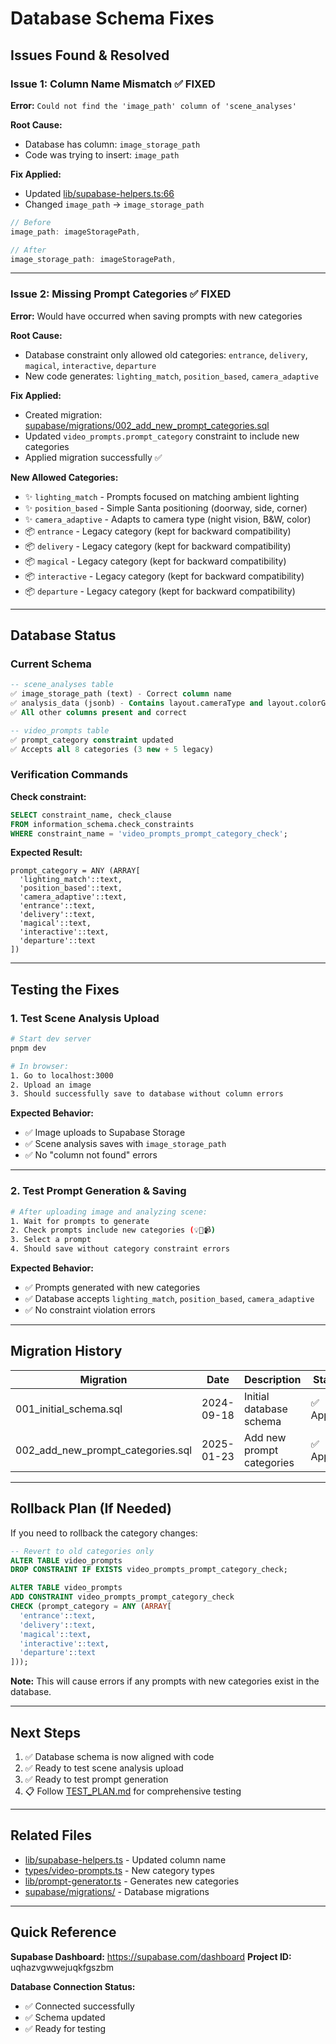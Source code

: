 # Database Schema Fixes

## Issues Found & Resolved

### Issue 1: Column Name Mismatch ✅ FIXED
**Error:** `Could not find the 'image_path' column of 'scene_analyses'`

**Root Cause:**
- Database has column: `image_storage_path`
- Code was trying to insert: `image_path`

**Fix Applied:**
- Updated [lib/supabase-helpers.ts:66](lib/supabase-helpers.ts#L66)
- Changed `image_path` → `image_storage_path`

```typescript
// Before
image_path: imageStoragePath,

// After
image_storage_path: imageStoragePath,
```

---

### Issue 2: Missing Prompt Categories ✅ FIXED
**Error:** Would have occurred when saving prompts with new categories

**Root Cause:**
- Database constraint only allowed old categories: `entrance`, `delivery`, `magical`, `interactive`, `departure`
- New code generates: `lighting_match`, `position_based`, `camera_adaptive`

**Fix Applied:**
- Created migration: [supabase/migrations/002_add_new_prompt_categories.sql](supabase/migrations/002_add_new_prompt_categories.sql)
- Updated `video_prompts.prompt_category` constraint to include new categories
- Applied migration successfully ✅

**New Allowed Categories:**
- ✨ `lighting_match` - Prompts focused on matching ambient lighting
- ✨ `position_based` - Simple Santa positioning (doorway, side, corner)
- ✨ `camera_adaptive` - Adapts to camera type (night vision, B&W, color)
- 📦 `entrance` - Legacy category (kept for backward compatibility)
- 📦 `delivery` - Legacy category (kept for backward compatibility)
- 📦 `magical` - Legacy category (kept for backward compatibility)
- 📦 `interactive` - Legacy category (kept for backward compatibility)
- 📦 `departure` - Legacy category (kept for backward compatibility)

---

## Database Status

### Current Schema
```sql
-- scene_analyses table
✅ image_storage_path (text) - Correct column name
✅ analysis_data (jsonb) - Contains layout.cameraType and layout.colorGrading
✅ All other columns present and correct

-- video_prompts table
✅ prompt_category constraint updated
✅ Accepts all 8 categories (3 new + 5 legacy)
```

### Verification Commands

**Check constraint:**
```sql
SELECT constraint_name, check_clause
FROM information_schema.check_constraints
WHERE constraint_name = 'video_prompts_prompt_category_check';
```

**Expected Result:**
```
prompt_category = ANY (ARRAY[
  'lighting_match'::text,
  'position_based'::text,
  'camera_adaptive'::text,
  'entrance'::text,
  'delivery'::text,
  'magical'::text,
  'interactive'::text,
  'departure'::text
])
```

---

## Testing the Fixes

### 1. Test Scene Analysis Upload
```bash
# Start dev server
pnpm dev

# In browser:
1. Go to localhost:3000
2. Upload an image
3. Should successfully save to database without column errors
```

**Expected Behavior:**
- ✅ Image uploads to Supabase Storage
- ✅ Scene analysis saves with `image_storage_path`
- ✅ No "column not found" errors

---

### 2. Test Prompt Generation & Saving
```bash
# After uploading image and analyzing scene:
1. Wait for prompts to generate
2. Check prompts include new categories (💡📍📹)
3. Select a prompt
4. Should save without category constraint errors
```

**Expected Behavior:**
- ✅ Prompts generated with new categories
- ✅ Database accepts `lighting_match`, `position_based`, `camera_adaptive`
- ✅ No constraint violation errors

---

## Migration History

| Migration | Date | Description | Status |
|-----------|------|-------------|--------|
| 001_initial_schema.sql | 2024-09-18 | Initial database schema | ✅ Applied |
| 002_add_new_prompt_categories.sql | 2025-01-23 | Add new prompt categories | ✅ Applied |

---

## Rollback Plan (If Needed)

If you need to rollback the category changes:

```sql
-- Revert to old categories only
ALTER TABLE video_prompts
DROP CONSTRAINT IF EXISTS video_prompts_prompt_category_check;

ALTER TABLE video_prompts
ADD CONSTRAINT video_prompts_prompt_category_check
CHECK (prompt_category = ANY (ARRAY[
  'entrance'::text,
  'delivery'::text,
  'magical'::text,
  'interactive'::text,
  'departure'::text
]));
```

**Note:** This will cause errors if any prompts with new categories exist in the database.

---

## Next Steps

1. ✅ Database schema is now aligned with code
2. ✅ Ready to test scene analysis upload
3. ✅ Ready to test prompt generation
4. 📋 Follow [TEST_PLAN.md](TEST_PLAN.md) for comprehensive testing

---

## Related Files

- [lib/supabase-helpers.ts](lib/supabase-helpers.ts) - Updated column name
- [types/video-prompts.ts](types/video-prompts.ts) - New category types
- [lib/prompt-generator.ts](lib/prompt-generator.ts) - Generates new categories
- [supabase/migrations/](supabase/migrations/) - Database migrations

---

## Quick Reference

**Supabase Dashboard:** https://supabase.com/dashboard
**Project ID:** uqhazvgwwejuqkfgszbm

**Database Connection Status:**
- ✅ Connected successfully
- ✅ Schema updated
- ✅ Ready for testing
